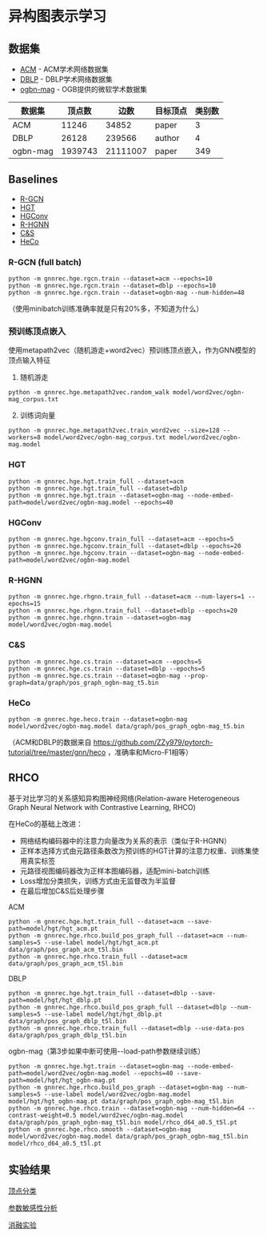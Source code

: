 # 异构图表示学习
## 数据集
* [ACM](https://github.com/liun-online/HeCo/tree/main/data/acm) - ACM学术网络数据集
* [DBLP](https://github.com/liun-online/HeCo/tree/main/data/dblp) - DBLP学术网络数据集
* [ogbn-mag](https://ogb.stanford.edu/docs/nodeprop/#ogbn-mag) - OGB提供的微软学术数据集

| 数据集 | 顶点数 | 边数 | 目标顶点 | 类别数 |
| --- | --- | --- | --- | --- |
| ACM | 11246 | 34852 | paper | 3 |
| DBLP | 26128 | 239566 | author | 4 |
| ogbn-mag | 1939743 | 21111007 | paper | 349 |

## Baselines
* [R-GCN](https://arxiv.org/pdf/1703.06103)
* [HGT](https://arxiv.org/pdf/2003.01332)
* [HGConv](https://arxiv.org/pdf/2012.14722)
* [R-HGNN](https://arxiv.org/pdf/2105.11122)
* [C&S](https://arxiv.org/pdf/2010.13993)
* [HeCo](https://arxiv.org/pdf/2105.09111)

### R-GCN (full batch)
```shell
python -m gnnrec.hge.rgcn.train --dataset=acm --epochs=10
python -m gnnrec.hge.rgcn.train --dataset=dblp --epochs=10
python -m gnnrec.hge.rgcn.train --dataset=ogbn-mag --num-hidden=48
```
（使用minibatch训练准确率就是只有20%多，不知道为什么）

### 预训练顶点嵌入
使用metapath2vec（随机游走+word2vec）预训练顶点嵌入，作为GNN模型的顶点输入特征
1. 随机游走
```shell
python -m gnnrec.hge.metapath2vec.random_walk model/word2vec/ogbn-mag_corpus.txt
```

2. 训练词向量
```shell
python -m gnnrec.hge.metapath2vec.train_word2vec --size=128 --workers=8 model/word2vec/ogbn-mag_corpus.txt model/word2vec/ogbn-mag.model
```

### HGT
```shell
python -m gnnrec.hge.hgt.train_full --dataset=acm
python -m gnnrec.hge.hgt.train_full --dataset=dblp
python -m gnnrec.hge.hgt.train --dataset=ogbn-mag --node-embed-path=model/word2vec/ogbn-mag.model --epochs=40
```

### HGConv
```shell
python -m gnnrec.hge.hgconv.train_full --dataset=acm --epochs=5
python -m gnnrec.hge.hgconv.train_full --dataset=dblp --epochs=20
python -m gnnrec.hge.hgconv.train --dataset=ogbn-mag --node-embed-path=model/word2vec/ogbn-mag.model
```

### R-HGNN
```shell
python -m gnnrec.hge.rhgnn.train_full --dataset=acm --num-layers=1 --epochs=15
python -m gnnrec.hge.rhgnn.train_full --dataset=dblp --epochs=20
python -m gnnrec.hge.rhgnn.train --dataset=ogbn-mag model/word2vec/ogbn-mag.model
```

### C&S
```shell
python -m gnnrec.hge.cs.train --dataset=acm --epochs=5
python -m gnnrec.hge.cs.train --dataset=dblp --epochs=5
python -m gnnrec.hge.cs.train --dataset=ogbn-mag --prop-graph=data/graph/pos_graph_ogbn-mag_t5.bin
```

### HeCo
```shell
python -m gnnrec.hge.heco.train --dataset=ogbn-mag model/word2vec/ogbn-mag.model data/graph/pos_graph_ogbn-mag_t5.bin
```
（ACM和DBLP的数据来自 https://github.com/ZZy979/pytorch-tutorial/tree/master/gnn/heco ，准确率和Micro-F1相等）

## RHCO
基于对比学习的关系感知异构图神经网络(Relation-aware Heterogeneous Graph Neural Network with Contrastive Learning, RHCO)

在HeCo的基础上改进：
* 网络结构编码器中的注意力向量改为关系的表示（类似于R-HGNN）
* 正样本选择方式由元路径条数改为预训练的HGT计算的注意力权重、训练集使用真实标签
* 元路径视图编码器改为正样本图编码器，适配mini-batch训练
* Loss增加分类损失，训练方式由无监督改为半监督
* 在最后增加C&S后处理步骤

ACM
```shell
python -m gnnrec.hge.hgt.train_full --dataset=acm --save-path=model/hgt/hgt_acm.pt
python -m gnnrec.hge.rhco.build_pos_graph_full --dataset=acm --num-samples=5 --use-label model/hgt/hgt_acm.pt data/graph/pos_graph_acm_t5l.bin
python -m gnnrec.hge.rhco.train_full --dataset=acm data/graph/pos_graph_acm_t5l.bin
```

DBLP
```shell
python -m gnnrec.hge.hgt.train_full --dataset=dblp --save-path=model/hgt/hgt_dblp.pt
python -m gnnrec.hge.rhco.build_pos_graph_full --dataset=dblp --num-samples=5 --use-label model/hgt/hgt_dblp.pt data/graph/pos_graph_dblp_t5l.bin
python -m gnnrec.hge.rhco.train_full --dataset=dblp --use-data-pos data/graph/pos_graph_dblp_t5l.bin
```

ogbn-mag（第3步如果中断可使用--load-path参数继续训练）
```shell
python -m gnnrec.hge.hgt.train --dataset=ogbn-mag --node-embed-path=model/word2vec/ogbn-mag.model --epochs=40 --save-path=model/hgt/hgt_ogbn-mag.pt
python -m gnnrec.hge.rhco.build_pos_graph --dataset=ogbn-mag --num-samples=5 --use-label model/word2vec/ogbn-mag.model model/hgt/hgt_ogbn-mag.pt data/graph/pos_graph_ogbn-mag_t5l.bin
python -m gnnrec.hge.rhco.train --dataset=ogbn-mag --num-hidden=64 --contrast-weight=0.5 model/word2vec/ogbn-mag.model data/graph/pos_graph_ogbn-mag_t5l.bin model/rhco_d64_a0.5_t5l.pt
python -m gnnrec.hge.rhco.smooth --dataset=ogbn-mag model/word2vec/ogbn-mag.model data/graph/pos_graph_ogbn-mag_t5l.bin model/rhco_d64_a0.5_t5l.pt
```

## 实验结果
[顶点分类](result/node_classification.csv)

[参数敏感性分析](result/param_analysis.csv)

[消融实验](result/ablation_study.csv)
